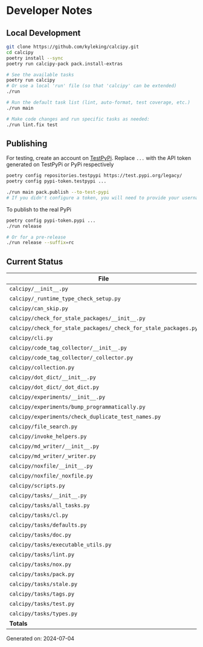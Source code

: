 # Developer Notes

## Local Development

```sh
git clone https://github.com/kyleking/calcipy.git
cd calcipy
poetry install --sync
poetry run calcipy-pack pack.install-extras

# See the available tasks
poetry run calcipy
# Or use a local 'run' file (so that 'calcipy' can be extended)
./run

# Run the default task list (lint, auto-format, test coverage, etc.)
./run main

# Make code changes and run specific tasks as needed:
./run lint.fix test
```

## Publishing

For testing, create an account on [TestPyPi](https://test.pypi.org/legacy/). Replace `...` with the API token generated on TestPyPi or PyPi respectively

```sh
poetry config repositories.testpypi https://test.pypi.org/legacy/
poetry config pypi-token.testpypi ...

./run main pack.publish --to-test-pypi
# If you didn't configure a token, you will need to provide your username and password to publish
```

To publish to the real PyPi

```sh
poetry config pypi-token.pypi ...
./run release

# Or for a pre-release
./run release --suffix=rc
```

## Current Status

<!-- {cts} COVERAGE -->
| File                                                            | Statements | Missing | Excluded | Coverage |
|-----------------------------------------------------------------|------------|---------|----------|----------|
| `calcipy/__init__.py`                                           | 4          | 0       | 0        | 100.0%   |
| `calcipy/_runtime_type_check_setup.py`                          | 13         | 0       | 28       | 100.0%   |
| `calcipy/can_skip.py`                                           | 17         | 1       | 0        | 88.0%    |
| `calcipy/check_for_stale_packages/__init__.py`                  | 5          | 2       | 0        | 60.0%    |
| `calcipy/check_for_stale_packages/_check_for_stale_packages.py` | 133        | 12      | 3        | 87.0%    |
| `calcipy/cli.py`                                                | 35         | 1       | 76       | 93.0%    |
| `calcipy/code_tag_collector/__init__.py`                        | 5          | 2       | 0        | 60.0%    |
| `calcipy/code_tag_collector/_collector.py`                      | 143        | 1       | 0        | 95.7%    |
| `calcipy/collection.py`                                         | 34         | 0       | 55       | 97.6%    |
| `calcipy/dot_dict/__init__.py`                                  | 5          | 2       | 0        | 60.0%    |
| `calcipy/dot_dict/_dot_dict.py`                                 | 8          | 0       | 0        | 100.0%   |
| `calcipy/experiments/__init__.py`                               | 0          | 0       | 0        | 100.0%   |
| `calcipy/experiments/bump_programmatically.py`                  | 24         | 24      | 0        | 0.0%     |
| `calcipy/experiments/check_duplicate_test_names.py`             | 36         | 0       | 2        | 95.0%    |
| `calcipy/file_search.py`                                        | 38         | 0       | 2        | 93.2%    |
| `calcipy/invoke_helpers.py`                                     | 30         | 4       | 0        | 77.3%    |
| `calcipy/md_writer/__init__.py`                                 | 5          | 2       | 0        | 60.0%    |
| `calcipy/md_writer/_writer.py`                                  | 100        | 6       | 0        | 87.7%    |
| `calcipy/noxfile/__init__.py`                                   | 5          | 2       | 0        | 60.0%    |
| `calcipy/noxfile/_noxfile.py`                                   | 44         | 2       | 51       | 87.1%    |
| `calcipy/scripts.py`                                            | 5          | 0       | 37       | 100.0%   |
| `calcipy/tasks/__init__.py`                                     | 0          | 0       | 0        | 100.0%   |
| `calcipy/tasks/all_tasks.py`                                    | 48         | 0       | 0        | 95.2%    |
| `calcipy/tasks/cl.py`                                           | 28         | 5       | 0        | 75.0%    |
| `calcipy/tasks/defaults.py`                                     | 20         | 0       | 0        | 89.3%    |
| `calcipy/tasks/doc.py`                                          | 32         | 0       | 8        | 89.1%    |
| `calcipy/tasks/executable_utils.py`                             | 34         | 0       | 0        | 89.6%    |
| `calcipy/tasks/lint.py`                                         | 44         | 2       | 0        | 85.3%    |
| `calcipy/tasks/nox.py`                                          | 8          | 0       | 0        | 100.0%   |
| `calcipy/tasks/pack.py`                                         | 42         | 11      | 0        | 64.5%    |
| `calcipy/tasks/stale.py`                                        | 6          | 0       | 0        | 100.0%   |
| `calcipy/tasks/tags.py`                                         | 18         | 1       | 0        | 90.9%    |
| `calcipy/tasks/test.py`                                         | 45         | 1       | 2        | 89.2%    |
| `calcipy/tasks/types.py`                                        | 14         | 0       | 0        | 90.0%    |
| **Totals**                                                      | 1028       | 81      | 264      | 86.7%    |

Generated on: 2024-07-04
<!-- {cte} -->
